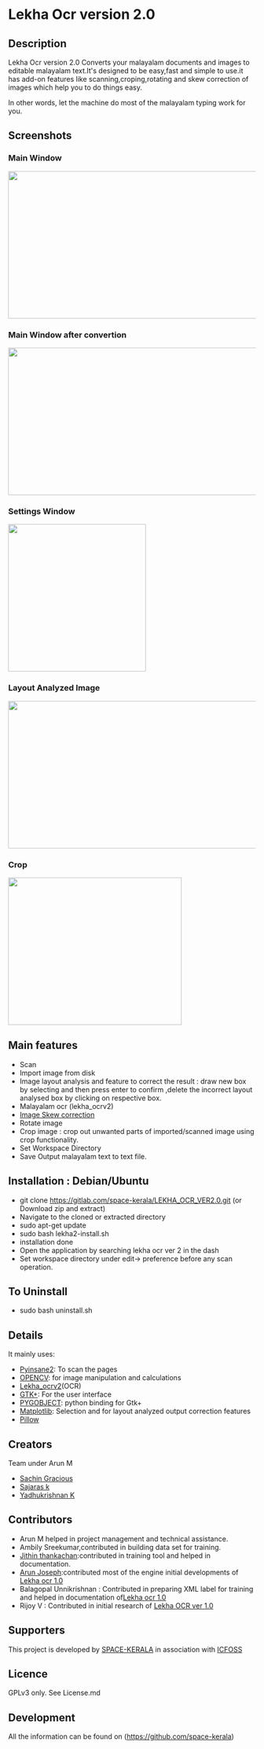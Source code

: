 # Lekha Ocr version 2.0


## Description

Lekha Ocr version 2.0 Converts your malayalam documents and images to editable malayalam text.It's designed to be easy,fast and simple to use.it has add-on features like scanning,croping,rotating and skew correction of images which help you to do things easy. 

In other words, let the machine do most of the malayalam typing work for you.


## Screenshots

### Main Window

<a href="https://github.com/space-kerala/LEKHA_OCR_VER2.0/blob/master/screenshots/screenshot_mainwindow.png">
  <img src="https://github.com/space-kerala/LEKHA_OCR_VER2.0/blob/master/screenshots/screenshot_mainwindow.png" width="534" height="300" />
</a>

### Main Window after convertion
<a href="https://github.com/space-kerala/LEKHA_OCR_VER2.0/blob/master/screenshots/screenshot_output.png">
  <img src="https://github.com/space-kerala/LEKHA_OCR_VER2.0/blob/master/screenshots/screenshot_output.png" width="534" height="300" />
</a>


### Settings Window

<a href="https://github.com/space-kerala/LEKHA_OCR_VER2.0/blob/master/screenshots/screenshot_settings.png">
  <img src="https://github.com/space-kerala/LEKHA_OCR_VER2.0/blob/master/screenshots/screenshot_settings.png" width="280" height="300" />
</a>


### Layout Analyzed Image

<a href="https://github.com/space-kerala/LEKHA_OCR_VER2.0/blob/master/screenshots/screenshot_layout.png">
  <img src="https://github.com/space-kerala/LEKHA_OCR_VER2.0/blob/master/screenshots/screenshot_layout.png" width="534" height="300" />
</a>

### Crop

<a href="https://github.com/space-kerala/LEKHA_OCR_VER2.0/blob/master/screenshots/screenshot_crop.png">
  <img src="https://github.com/space-kerala/LEKHA_OCR_VER2.0/blob/master/screenshots/screenshot_crop.png" width="353" height="300" />
</a>




## Main features

* Scan
* Import image from disk
* Image layout analysis and feature to correct the result : draw new box by selecting and then press enter to confirm  ,delete the incorrect layout analysed box by clicking on respective box.
* Malayalam ocr (lekha_ocrv2)
* [Image Skew correction](https://github.com/kakul/Alyn)
* Rotate image
* Crop image : crop out unwanted parts of imported/scanned image using crop functionality.
* Set Workspace Directory
* Save Output malayalam text to text file.




## Installation : Debian/Ubuntu

* git clone https://gitlab.com/space-kerala/LEKHA_OCR_VER2.0.git
  (or Download zip and extract)
* Navigate to the cloned or extracted directory
* sudo apt-get update
* sudo bash lekha2-install.sh
* installation done  
* Open the application by searching lekha ocr ver 2 in the dash
* Set workspace directory under edit-> preference before any scan operation.

## To Uninstall
* sudo bash uninstall.sh 

## Details

It mainly uses:

* [Pyinsane2](https://pypi.python.org/pypi/pyinsane2): To scan the pages
* [OPENCV](https://github.com/opencv/opencv): for image manipulation and calculations
* [Lekha_ocrv2](https://github.com/space-kerala/LEKHA_OCR_VER2.0/tree/master/lekha_ocr)(OCR)
* [GTK+](http://www.gtk.org/): For the user interface
* [PYGOBJECT](https://pygobject.readthedocs.io/): python binding for Gtk+
* [Matplotlib](https://matplotlib.org/): Selection and for layout analyzed output correction features
* [Pillow](https://pypi.python.org/pypi/Pillow/)


## Creators
  Team under Arun M    
* [Sachin Gracious](https://github.com/sachingracious)
* [Sajaras k](https://github.com/sajaras)
* [Yadhukrishnan K](https://github.com/yadu17)

## Contributors
* Arun M helped in project management and technical assistance.
* Ambily Sreekumar,contributed in building data set for training.
* [Jithin thankachan](https://github.com/jithin-space):contributed in training tool and helped in documentation.
* [Arun Joseph](https://github.com/arunjoseph0):contributed most of the engine initial  developments of [Lekha ocr 1.0](https://gitlab.com/space-kerala/lekha-OCR)
* Balagopal Unnikrishnan : Contributed in preparing XML label for training and helped in documentation of[Lekha ocr 1.0](https://gitlab.com/space-kerala/lekha-OCR)
* Rijoy V : Contributed in initial research of [Lekha OCR ver 1.0](https://gitlab.com/space-kerala/lekha-OCR)

## Supporters
   
This project is developed by [SPACE-KERALA](https://github.com/space-kerala) in association with [ICFOSS](https://icfoss.in)


## Licence

GPLv3 only. See License.md


## Development

All the information can be found on (https://github.com/space-kerala)